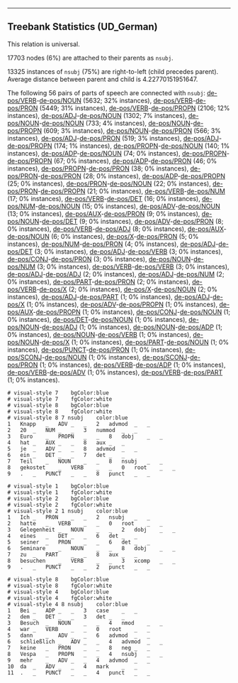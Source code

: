 

--------------------------------------------------------------------------------

## Treebank Statistics (UD_German)

This relation is universal.

17703 nodes (6%) are attached to their parents as `nsubj`.

13325 instances of `nsubj` (75%) are right-to-left (child precedes parent).
Average distance between parent and child is 4.22770151951647.

The following 56 pairs of parts of speech are connected with `nsubj`: [de-pos/VERB]()-[de-pos/NOUN]() (5632; 32% instances), [de-pos/VERB]()-[de-pos/PRON]() (5449; 31% instances), [de-pos/VERB]()-[de-pos/PROPN]() (2106; 12% instances), [de-pos/ADJ]()-[de-pos/NOUN]() (1302; 7% instances), [de-pos/NOUN]()-[de-pos/NOUN]() (733; 4% instances), [de-pos/NOUN]()-[de-pos/PROPN]() (609; 3% instances), [de-pos/NOUN]()-[de-pos/PRON]() (566; 3% instances), [de-pos/ADJ]()-[de-pos/PRON]() (519; 3% instances), [de-pos/ADJ]()-[de-pos/PROPN]() (174; 1% instances), [de-pos/PROPN]()-[de-pos/NOUN]() (140; 1% instances), [de-pos/ADP]()-[de-pos/NOUN]() (74; 0% instances), [de-pos/PROPN]()-[de-pos/PROPN]() (67; 0% instances), [de-pos/ADP]()-[de-pos/PRON]() (46; 0% instances), [de-pos/PROPN]()-[de-pos/PRON]() (38; 0% instances), [de-pos/PRON]()-[de-pos/PRON]() (28; 0% instances), [de-pos/ADP]()-[de-pos/PROPN]() (25; 0% instances), [de-pos/PRON]()-[de-pos/NOUN]() (22; 0% instances), [de-pos/PRON]()-[de-pos/PROPN]() (21; 0% instances), [de-pos/VERB]()-[de-pos/NUM]() (17; 0% instances), [de-pos/VERB]()-[de-pos/DET]() (16; 0% instances), [de-pos/NUM]()-[de-pos/NOUN]() (15; 0% instances), [de-pos/ADV]()-[de-pos/NOUN]() (13; 0% instances), [de-pos/AUX]()-[de-pos/PRON]() (9; 0% instances), [de-pos/NOUN]()-[de-pos/DET]() (9; 0% instances), [de-pos/ADV]()-[de-pos/PRON]() (8; 0% instances), [de-pos/VERB]()-[de-pos/ADJ]() (8; 0% instances), [de-pos/AUX]()-[de-pos/NOUN]() (6; 0% instances), [de-pos/X]()-[de-pos/PRON]() (5; 0% instances), [de-pos/NUM]()-[de-pos/PRON]() (4; 0% instances), [de-pos/ADJ]()-[de-pos/DET]() (3; 0% instances), [de-pos/ADJ]()-[de-pos/VERB]() (3; 0% instances), [de-pos/CONJ]()-[de-pos/PRON]() (3; 0% instances), [de-pos/NOUN]()-[de-pos/NUM]() (3; 0% instances), [de-pos/VERB]()-[de-pos/VERB]() (3; 0% instances), [de-pos/ADJ]()-[de-pos/ADJ]() (2; 0% instances), [de-pos/ADJ]()-[de-pos/NUM]() (2; 0% instances), [de-pos/PART]()-[de-pos/PRON]() (2; 0% instances), [de-pos/VERB]()-[de-pos/X]() (2; 0% instances), [de-pos/X]()-[de-pos/NOUN]() (2; 0% instances), [de-pos/ADJ]()-[de-pos/PART]() (1; 0% instances), [de-pos/ADJ]()-[de-pos/X]() (1; 0% instances), [de-pos/ADV]()-[de-pos/PROPN]() (1; 0% instances), [de-pos/AUX]()-[de-pos/PROPN]() (1; 0% instances), [de-pos/CONJ]()-[de-pos/NOUN]() (1; 0% instances), [de-pos/DET]()-[de-pos/NOUN]() (1; 0% instances), [de-pos/NOUN]()-[de-pos/ADJ]() (1; 0% instances), [de-pos/NOUN]()-[de-pos/ADP]() (1; 0% instances), [de-pos/NOUN]()-[de-pos/VERB]() (1; 0% instances), [de-pos/NOUN]()-[de-pos/X]() (1; 0% instances), [de-pos/PART]()-[de-pos/NOUN]() (1; 0% instances), [de-pos/PUNCT]()-[de-pos/PRON]() (1; 0% instances), [de-pos/SCONJ]()-[de-pos/NOUN]() (1; 0% instances), [de-pos/SCONJ]()-[de-pos/PRON]() (1; 0% instances), [de-pos/VERB]()-[de-pos/ADP]() (1; 0% instances), [de-pos/VERB]()-[de-pos/ADV]() (1; 0% instances), [de-pos/VERB]()-[de-pos/PART]() (1; 0% instances).


~~~ conllu
# visual-style 7	bgColor:blue
# visual-style 7	fgColor:white
# visual-style 8	bgColor:blue
# visual-style 8	fgColor:white
# visual-style 8 7 nsubj	color:blue
1	Knapp	_	ADV	_	_	2	advmod	_	_
2	20	_	NUM	_	_	3	nummod	_	_
3	Euro	_	PROPN	_	_	8	dobj	_	_
4	hat	_	AUX	_	_	8	aux	_	_
5	je	_	ADV	_	_	8	advmod	_	_
6	ein	_	DET	_	_	7	det	_	_
7	Teil	_	NOUN	_	_	8	nsubj	_	_
8	gekostet	_	VERB	_	_	0	root	_	_
9	.	_	PUNCT	_	_	8	punct	_	_

~~~


~~~ conllu
# visual-style 1	bgColor:blue
# visual-style 1	fgColor:white
# visual-style 2	bgColor:blue
# visual-style 2	fgColor:white
# visual-style 2 1 nsubj	color:blue
1	Ich	_	PRON	_	_	2	nsubj	_	_
2	hatte	_	VERB	_	_	0	root	_	_
3	Gelegenheit	_	NOUN	_	_	2	dobj	_	_
4	eines	_	DET	_	_	6	det	_	_
5	seiner	_	PRON	_	_	6	det	_	_
6	Seminare	_	NOUN	_	_	8	dobj	_	_
7	zu	_	PART	_	_	8	aux	_	_
8	besuchen	_	VERB	_	_	3	xcomp	_	_
9	.	_	PUNCT	_	_	2	punct	_	_

~~~


~~~ conllu
# visual-style 8	bgColor:blue
# visual-style 8	fgColor:white
# visual-style 4	bgColor:blue
# visual-style 4	fgColor:white
# visual-style 4 8 nsubj	color:blue
1	Bei	_	ADP	_	_	3	case	_	_
2	dem	_	DET	_	_	3	det	_	_
3	Besuch	_	NOUN	_	_	4	nmod	_	_
4	war	_	VERB	_	_	0	root	_	_
5	dann	_	ADV	_	_	6	advmod	_	_
6	schließlich	_	ADV	_	_	4	advmod	_	_
7	keine	_	PRON	_	_	8	neg	_	_
8	Vespa	_	PROPN	_	_	4	nsubj	_	_
9	mehr	_	ADV	_	_	4	advmod	_	_
10	da	_	ADV	_	_	4	mark	_	_
11	.	_	PUNCT	_	_	4	punct	_	_

~~~


